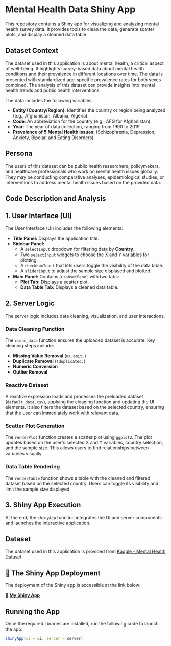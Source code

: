 # **Mental Health Data Shiny App**

This repository contains a Shiny app for visualizing and analyzing mental health survey data. It provides tools to clean the data, generate scatter plots, and display a cleaned data table.

## **Dataset Context**
The dataset used in this application is about mental health, a critical aspect of well-being. It highlights survey-based data about mental health conditions and their prevalence in different locations over time. The data is presented with standardized age-specific prevalence rates for both sexes combined. The analysis of this dataset can provide insights into mental health trends and public health interventions.

The data includes the following variables:
- **Entity (Country/Region)**: Identifies the country or region being analyzed (e.g., Afghanistan, Albania, Algeria).
- **Code**: An abbreviation for the country (e.g., AFG for Afghanistan).
- **Year**: The year of data collection, ranging from 1990 to 2019.
- **Prevalence of 5 Mental Health issues**: (Schizophrenia, Depression, Anxiety, Bipolar, and Eating Disorders).

## **Persona**
The users of this dataset can be public health researchers, policymakers, and healthcare professionals who work on mental health issues globally. They may be conducting comparative analyses, epidemiological studies, or interventions to address mental health issues based on the provided data.

## **Code Description and Analysis**

## 1. User Interface (UI)

The User Interface (UI) includes the following elements:

- **Title Panel:** Displays the application title.
- **Sidebar Panel:**
  - A `selectInput` dropdown for filtering data by **Country**.
  - Two `selectInput` widgets to choose the X and Y variables for plotting.
  - A `checkboxInput` that lets users toggle the visibility of the data table.
  - A `sliderInput` to adjust the sample size displayed and plotted.
- **Main Panel:** Contains a `tabsetPanel` with two tabs:
  - **Plot Tab:** Displays a scatter plot.
  - **Data Table Tab:** Displays a cleaned data table.

## 2. Server Logic

The server logic includes data cleaning, visualization, and user interactions.

### Data Cleaning Function

The `clean_data` function ensures the uploaded dataset is accurate. Key cleaning steps include:

- **Missing Value Removal** (`na.omit.`)
- **Duplicate Removal** (`!duplicated.`)
- **Numeric Conversion**
- **Outlier Removal**

### Reactive Dataset

A reactive expression loads and processes the preloaded dataset (`default_data.csv`), applying the cleaning function and updating the UI elements. It also filters the dataset based on the selected country, ensuring that the user can immediately work with relevant data.

### Scatter Plot Generation

The `renderPlot` function creates a scatter plot using `ggplot2`. The plot updates based on the user's selected X and Y variables, country selection, and the sample size. This allows users to find relationships between variables visually.

### Data Table Rendering

The `renderTable` function shows a table with the cleaned and filtered dataset based on the selected country. Users can toggle its visibility and limit the sample size displayed.

## 3. Shiny App Execution

At the end, the `shinyApp` function integrates the UI and server components and launches the interactive application.

## Dataset

The dataset used in this application is provided from [Kaggle - Mental Health Dataset](https://www.kaggle.com/datasets/imtkaggleteam/mental-health/data).


## **🎉 The Shiny App Deployment**

The deployment of the Shiny app is accessible at the link below:

🔗 **[My Shiny App](https://haniehkarimi.shinyapps.io/mental_health/)**

## **Running the App**

Once the required libraries are installed, run the following code to launch the app:

```r
shinyApp(ui = ui, server = server)
